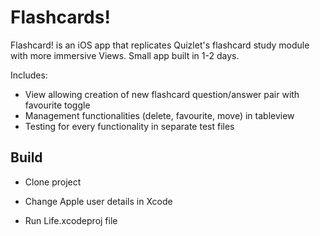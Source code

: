 # Flashcards!

Flashcard! is an iOS app that replicates Quizlet's flashcard study module with more immersive Views. Small app built in 1-2 days.

Includes:

- View allowing creation of new flashcard question/answer pair with favourite toggle
- Management functionalities (delete, favourite, move) in tableview
- Testing for every functionality in separate test files

## Build

- Clone project

- Change Apple user details in Xcode

- Run Life.xcodeproj file
